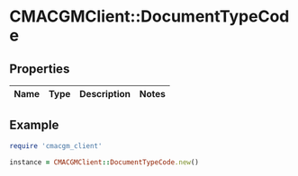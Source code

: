 # CMACGMClient::DocumentTypeCode

## Properties

| Name | Type | Description | Notes |
| ---- | ---- | ----------- | ----- |

## Example

```ruby
require 'cmacgm_client'

instance = CMACGMClient::DocumentTypeCode.new()
```

